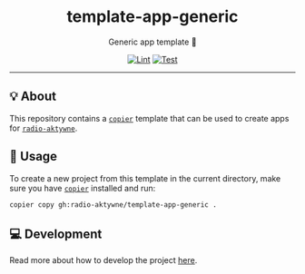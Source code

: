 <h1 align="center">template-app-generic</h1>

<div align="center">

Generic app template 👤

[![Lint](https://github.com/radio-aktywne/template-app-generic/actions/workflows/lint.yaml/badge.svg)](https://github.com/radio-aktywne/template-app-generic/actions/workflows/lint.yaml)
[![Test](https://github.com/radio-aktywne/template-app-generic/actions/workflows/test.yaml/badge.svg)](https://github.com/radio-aktywne/template-app-generic/actions/workflows/test.yaml)

</div>

---

## 💡 About

This repository contains a [`copier`](https://copier.readthedocs.io) template
that can be used to create apps for
[`radio-aktywne`](https://github.com/radio-aktywne).

## 📜 Usage

To create a new project from this template in the current directory,
make sure you have [`copier`](https://copier.readthedocs.io) installed and run:

```sh
copier copy gh:radio-aktywne/template-app-generic .
```

## 💻 Development

Read more about how to develop the project
[here](https://github.com/radio-aktywne/template-app-generic/blob/main/CONTRIBUTING.md).
